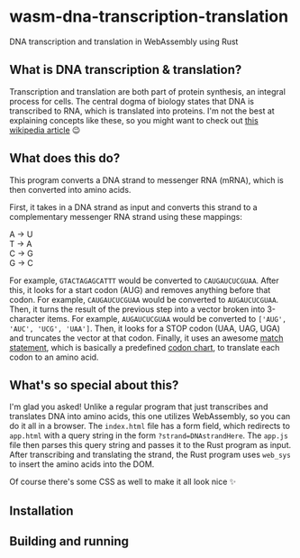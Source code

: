 # wasm-dna-transcription-translation
DNA transcription and translation in WebAssembly using Rust
## What is DNA transcription & translation?
Transcription and translation are both part of protein synthesis, an integral process for cells. The central dogma of biology states that DNA is transcribed to RNA, which is translated into proteins. I'm not the best at explaining concepts like these, so you might want to check out [this wikipedia article](https://en.wikipedia.org/wiki/Protein_biosynthesis) 😉
## What does this do?
This program converts a DNA strand to messenger RNA (mRNA), which is then converted into amino acids.

First, it takes in a DNA strand as input and converts this strand to a complementary messenger RNA strand using these mappings:

A &#8594; U  
T &#8594; A  
C &#8594; G  
G &#8594; C  

For example, `GTACTAGAGCATTT` would be converted to `CAUGAUCUCGUAA`. After this, it looks for a start codon (AUG) and removes anything before that codon. For example, `CAUGAUCUCGUAA` would be converted to `AUGAUCUCGUAA`. Then, it turns the result of the previous step into a vector broken into 3-character items. For example, `AUGAUCUCGUAA` would be converted to `['AUG', 'AUC', 'UCG', 'UAA']`. Then, it looks for a STOP codon (UAA, UAG, UGA) and truncates the vector at that codon. Finally, it uses an awesome [match statement](https://github.com/Rav4s/wasm-dna-transcription-translation/blob/main/src/lib.rs#L109), which is basically a predefined [codon chart](https://www.google.com/search?q=codon+chart&rlz=1C1CHBF_enUS912US912&tbm=isch&source=iu&ictx=1&fir=SVhfz4tRL5GzVM%252Cx4w9lB13r4FJ7M%252C_&vet=1&usg=AI4_-kSuwWL4sbNFjTZd3fkSLRoPujadRw&sa=X&ved=2ahUKEwi7verdq-7sAhVQSK0KHUXZAp8Q9QF6BAgBEFg&biw=1366&bih=625&safe=active&ssui=on#imgrc=SVhfz4tRL5GzVM), to translate each codon to an amino acid.

## What's so special about this?
I'm glad you asked! Unlike a regular program that just transcribes and translates DNA into amino acids, this one utilizes WebAssembly, so you can do it all in a browser. The `index.html` file has a form field, which redirects to `app.html` with a query string in the form `?strand=DNAstrandHere`. The `app.js` file then parses this query string and passes it to the Rust program as input. After transcribing and translating the strand, the Rust program uses `web_sys` to insert the amino acids into the DOM.

Of course there's some CSS as well to make it all look nice ✨

## Installation

## Building and running
